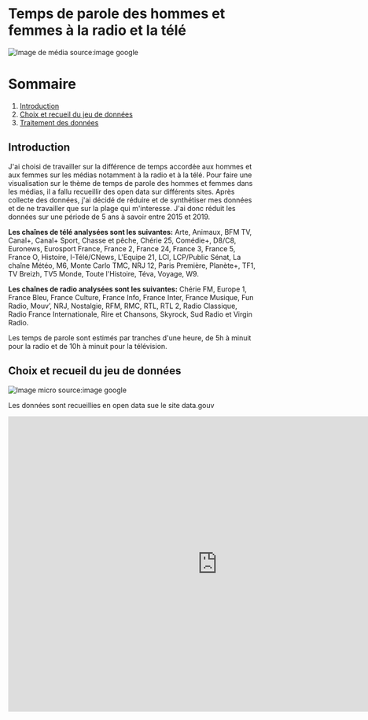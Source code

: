 # Temps de parole des hommes et femmes à la radio et la télé
![Image de média](https://img.etimg.com/thumb/width-1600,height-900,imgsize-458873,resizemode-75,msid-70322833/industry/media/entertainment/media/tv-and-radio-companies-want-broadcast-policy-to-protect-media-freedom.jpg) 
source:image google
# Sommaire 
1. [Introduction](#introduction)
2. [Choix et recueil du jeu de données](#jeuDeDonnées)
3. [Traitement des données](#traitement)

## Introduction <a name="Introduction"></a>
J'ai choisi de travailler sur la différence de temps accordée aux hommes et aux femmes sur les médias notamment à la radio et à la télé.
Pour faire une visualisation sur le thème de temps de parole des hommes et femmes dans les médias, il a fallu recueillir des open data sur différents sites. Après collecte des données, j'ai décidé de réduire et de synthétiser mes données et de ne travailler que sur la plage qui m'interesse. J'ai donc réduit les données sur une période de 5 ans à savoir entre 2015 et 2019. 


**Les chaînes de télé analysées sont les suivantes:**  Arte, Animaux, BFM TV, Canal+, Canal+ Sport, Chasse et pêche, Chérie 25, Comédie+, D8/C8, Euronews, Eurosport France, France 2, France 24, France 3, France 5, France O, Histoire, I-Télé/CNews, L'Equipe 21, LCI, LCP/Public Sénat, La chaîne Météo, M6, Monte Carlo TMC, NRJ 12, Paris Première, Planète+, TF1, TV Breizh, TV5 Monde, Toute l'Histoire, Téva, Voyage, W9.


**Les chaînes de radio analysées sont les suivantes:** Chérie FM, Europe 1, France Bleu, France Culture, France Info, France Inter, France Musique, Fun Radio, Mouv’, NRJ, Nostalgie, RFM, RMC, RTL, RTL 2, Radio Classique, Radio France Internationale, Rire et Chansons, Skyrock, Sud Radio et Virgin Radio.


Les temps de parole sont estimés par tranches d'une heure, de 5h à minuit pour la radio et de 10h à minuit pour la télévision.

## Choix et recueil du jeu de données
![Image micro](https://previews.123rf.com/images/forestrun/forestrun1902/forestrun190200024/133670236-professional-microphone-in-radio-studio.jpg)
source:image google

Les données sont recueillies en open data sue le site data.gouv

<iframe src="https://explore.data.gouv.fr/tableau/?url=https%3A%2F%2Fwww.data.gouv.fr%2Ffr%2Fdatasets%2Fr%2Fc5b54a7f-2eb2-4db4-a6c5-3b603a56bf29&year__less=2019&year__greater=2014"width="850" height="600" frameborder="0"></iframe>
